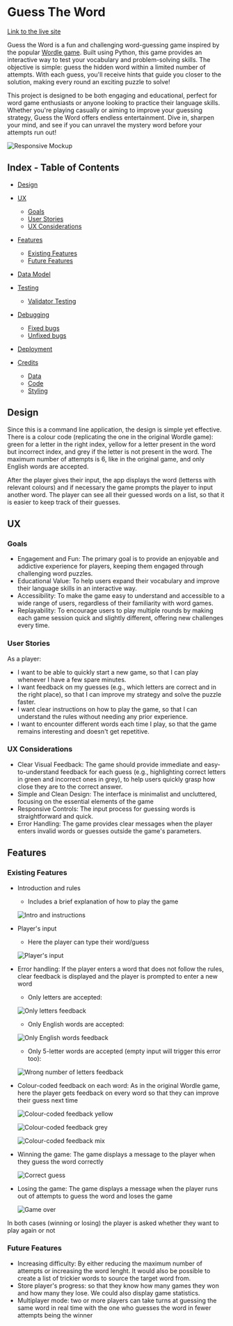 # Guess The Word

[Link to the live site](https://guess-the-word-game-b6916961b4a4.herokuapp.com/)

Guess the Word is a fun and challenging word-guessing game inspired by the popular [Wordle game](https://www.nytimes.com/games/wordle/index.html). Built using Python, this game provides an interactive way to test your vocabulary and problem-solving skills. The objective is simple: guess the hidden word within a limited number of attempts. With each guess, you'll receive hints that guide you closer to the solution, making every round an exciting puzzle to solve!

This project is designed to be both engaging and educational, perfect for word game enthusiasts or anyone looking to practice their language skills. Whether you're playing casually or aiming to improve your guessing strategy, Guess the Word offers endless entertainment. Dive in, sharpen your mind, and see if you can unravel the mystery word before your attempts run out!

![Responsive Mockup](assets/images/guess_the_word_responsive_mockup.png)

## Index - Table of Contents

- [Design](#design)

- [UX](#ux)
    - [Goals](#goals)
    - [User Stories](#user-stories)
    - [UX Considerations](#ux-considerations)

- [Features](#features)
    - [Existing Features](#existing-features)
    - [Future Features](#future-features)

- [Data Model](#data-model)

- [Testing](#testing)
    - [Validator Testing](#validator-testing)

- [Debugging](#debugging)
    - [Fixed bugs](#fixed-bugs)
    - [Unfixed bugs](#unfixed-bugs)

- [Deployment](#deployment)

- [Credits](#credits)
    - [Data](#data)
    - [Code](#code)
    - [Styling](#styling)


## Design

Since this is a command line application, the design is simple yet effective. There is a colour code (replicating the one in the original Wordle game): green for a letter in the right index, yellow for a letter present in the word but incorrect index, and grey if the letter is not present in the word. 
The maximum number of attempts is 6, like in the original game, and only English words are accepted.

After the player gives their input, the app displays the word (letterss with relevant colours) and if necessary the game prompts the player to input another word. The player can see all their guessed words on a list, so that it is easier to keep track of their guesses.

## UX

### Goals

- Engagement and Fun: The primary goal is to provide an enjoyable and addictive experience for players, keeping them engaged through challenging word puzzles.
- Educational Value: To help users expand their vocabulary and improve their language skills in an interactive way.
- Accessibility: To make the game easy to understand and accessible to a wide range of users, regardless of their familiarity with word games.
- Replayability: To encourage users to play multiple rounds by making each game session quick and slightly different, offering new challenges every time.

### User Stories

As a player:

- I want to be able to quickly start a new game, so that I can play whenever I have a few spare minutes.
- I want feedback on my guesses (e.g., which letters are correct and in the right place), so that I can improve my strategy and solve the puzzle faster.
- I want clear instructions on how to play the game, so that I can understand the rules without needing any prior experience.
- I want to encounter different words each time I play, so that the game remains interesting and doesn't get repetitive.

### UX Considerations

- Clear Visual Feedback: The game should provide immediate and easy-to-understand feedback for each guess (e.g., highlighting correct letters in green and incorrect ones in grey), to help users quickly grasp how close they are to the correct answer.
- Simple and Clean Design: The interface is minimalist and uncluttered, focusing on the essential elements of the game
- Responsive Controls: The input process for guessing words is straightforward and quick.
- Error Handling: The game provides clear messages when the player enters invalid words or guesses outside the game's parameters.

## Features

### Existing Features

- Introduction and rules
    - Includes a brief explanation of how to play the game

    ![Intro and instructions](assets/images/game_instructions.png)

- Player's input
    - Here the player can type their word/guess

    ![Player's input](assets/images/players_input.png)

- Error handling:
    If the player enters a word that does not follow the rules, clear feedback is displayed and the player is prompted to enter a new word

    - Only letters are accepted:

    ![Only letters feedback](assets/images/only_letters_feedback.png)

    - Only English words are accepted:

    ![Only English words feedback](assets/images/english_words_feedback.png)

    - Only 5-letter words are accepted (empty input will trigger this error too):

    ![Wrong number of letters feedback](assets/images/wrong_number_letters.png)

- Colour-coded feedback on each word:
    As in the original Wordle game, here the player gets feedback on every word so that they can improve their guess next time

    ![Colour-coded feedback yellow](assets/images/colour_feedback1.png)

    ![Colour-coded feedback grey](assets/images/colour_feedback2.png)

    ![Colour-coded feedback mix](assets/images/colour_feedback3.png)

- Winning the game:
    The game displays a message to the player when they guess the word correctly

    ![Correct guess](assets/images/correct_guess.png)

- Losing the game:
    The game displays a message when the player runs out of attempts to guess the word and loses the game

    ![Game over](assets/images/incorrect_guess.png)

In both cases (winning or losing) the player is asked whether they want to play again or not

### Future Features

- Increasing difficulty: By either reducing the maximum number of attempts or increasing the word lenght. It would also be possible to create a list of trickier words to source the target word from.
- Store player's progress: so that they know how many games they won and how many they lose. We could also display game statistics.
- Multiplayer mode: two or more players can take turns at guessing the same word in real time with the one who guesses the word in fewer attempts being the winner

